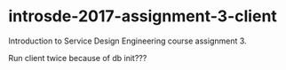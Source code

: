 # introsde-2017-assignment-3-client
Introduction to Service Design Engineering course assignment 3.

Run client twice because of db init???